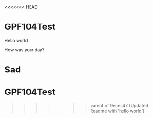 <<<<<<< HEAD
# GPF104Test

Hello world

How was your day?

Sad
=======
# GPF104Test
>>>>>>> parent of 9ecec47 (Updated Readme with 'hello world')
